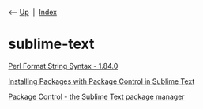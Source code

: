 <div class="nav">

⟵ [Up](index.html)  \|  [Index](index.html)

</div>

# sublime-text

<div class="cards">

<div class="card">

<div class="card-title">

[Perl Format String Syntax -
1.84.0](https://www.boost.org/doc/libs/1_84_0/libs/regex/doc/html/boost_regex/format/perl_format.html)

</div>

</div>

<div class="card">

<div class="card-title">

[Installing Packages with Package Control in Sublime
Text](https://docs.cs.cf.ac.uk/notes/sublime-text-packages)

</div>

</div>

<div class="card">

<div class="card-title">

[Package Control - the Sublime Text package
manager](https://packagecontrol.io)

</div>

</div>

</div>
